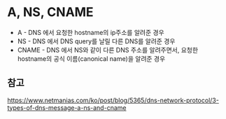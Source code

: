 A, NS, CNAME
===========
* A - DNS 에서 요청한 hostname의 ip주소를 알려준 경우
* NS - DNS 에서 DNS query를 날릴 다른 DNS를 알려준 경우
* CNAME - DNS 에서 NS와 같이 다른 DNS 주소를 알려주면서, 
요청한 hostname의 공식 이름(canonical name)을 알려준 경우

## 참고
<https://www.netmanias.com/ko/post/blog/5365/dns-network-protocol/3-types-of-dns-message-a-ns-and-cname>